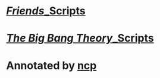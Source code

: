 # [*Friends*_Scripts](https://doingharder.github.io/Friends_Scripts/1.html)
# [*The Big Bang Theory*_Scripts](https://doingharder.github.io/TBBT_Scripts/1.html)
#  Annotated by [**ncp**](http://soncp.com/)
